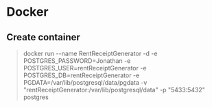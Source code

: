 # Docker
## Create container 
> docker run --name RentReceiptGenerator -d -e POSTGRES_PASSWORD=Jonathan -e POSTGRES_USER=rentReceiptGenerator -e POSTGRES_DB=rentReceiptGenerator -e PGDATA=/var/lib/postgresql/data/pgdata -v "rentReceiptGenerator:/var/lib/postgresql/data" -p "5433:5432" postgres